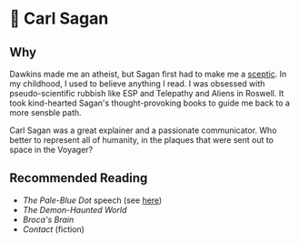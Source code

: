 # 🌌 Carl Sagan

## Why

Dawkins made me an atheist, but Sagan first had to make me a
[sceptic](../research/scepticism.md). In my childhood, I used to believe anything I read. I was
obsessed with pseudo-scientific rubbish like ESP and Telepathy and
Aliens in Roswell. It took kind-hearted Sagan's thought-provoking
books to guide me back to a more sensble path.

Carl Sagan was a great explainer and a passionate communicator. Who
better to represent all of humanity, in the plaques that were sent out
to space in the Voyager?

## Recommended Reading

- *The Pale-Blue Dot* speech (see
  [here](http://www.planetary.org/explore/space-topics/earth/pale-blue-dot.html))
- *The Demon-Haunted World*
- *Broca's Brain*
- *Contact* (fiction)

